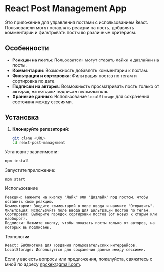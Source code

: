 # React Post Management App

Это приложение для управления постами с использованием React. Пользователи могут оставлять реакции на посты, добавлять комментарии и фильтровать посты по различным критериям.

## Особенности

- **Реакции на посты**: Пользователи могут ставить лайки и дизлайки на посты.
- **Комментарии**: Возможность добавлять комментарии к постам.
- **Фильтрация и сортировка**: Фильтрация постов по тегам и сортировка по дате.
- **Подписки на авторов**: Возможность просматривать посты только от авторов, на которых подписан пользователь.
- **Хранение данных**: Использование `localStorage` для сохранения состояния между сессиями.

## Установка

1. **Клонируйте репозиторий**:
   ```bash
   git clone <URL>
   cd react-post-management

Установите зависимости:

    npm install

Запустите приложение:

    npm start

Использование

    Реакции: Нажмите на кнопку "Лайк" или "Дизлайк" под постом, чтобы оставить свою реакцию.
    Комментарии: Введите комментарий в поле ввода и нажмите "Отправить".
    Фильтрация: Используйте поле ввода для фильтрации постов по тегам.
    Сортировка: Выберите порядок сортировки постов (от новых к старым или наоборот).
    Подписки: Нажмите кнопку, чтобы показать посты только от авторов, на которых вы подписаны.

Технологии

    React: Библиотека для создания пользовательских интерфейсов.
    LocalStorage: Используется для сохранения данных между сессиями.


Если у вас есть вопросы или предложения, пожалуйста, свяжитесь с мной по адресу npckek@gmail.com.